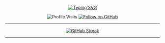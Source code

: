 <div align="center">
  
[![Typing SVG](https://readme-typing-svg.demolab.com?font=Exo+2&pause=1000&color=1081C2&background=FFFFFF00&center=true&vCenter=true&width=465&height=27&lines=Full-Stack+Web+Developer;Software+Engineer;Loves+Open+Source+%E2%9D%A4%EF%B8%8F)](https://git.io/typing-svg)

<p>
  <img src="https://komarev.com/ghpvc/?username=rezazand&style=flat-square" alt="Profile Visits"> 
  <a href="https://github.com/rezazand" target="_blank">
    <img alt="Follow on GitHub" src="https://img.shields.io/github/followers/rezazand?label=Follow&style=social">
  </a>
</p>

---
[![GitHub Streak](https://streak-stats.demolab.com?user=rezazand&theme=transparent&hide_border=true&date_format=j%20M%5B%20Y%5D&fire=EB801A&sideLabels=15AAFF&currStreakNum=15AAFF&ring=1081C2&currStreakLabel=15AAFF&sideNums=15AAFF&dates=1081C2)](https://git.io/streak-stats)


---
</div>

